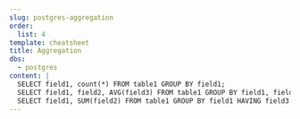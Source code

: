 ```yaml
---
slug: postgres-aggregation
order:
  list: 4
template: cheatsheet
title: Aggregation
dbs:
  - postgres
content: |
  SELECT field1, count(*) FROM table1 GROUP BY field1;
  SELECT field1, field2, AVG(field3) FROM table1 GROUP BY field1, field2;
  SELECT field1, SUM(field2) FROM table1 GROUP BY field1 HAVING field3 = 'abc';
---
```


